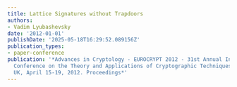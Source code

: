 ```yaml
---
title: Lattice Signatures without Trapdoors
authors:
- Vadim Lyubashevsky
date: '2012-01-01'
publishDate: '2025-05-18T16:29:52.089156Z'
publication_types:
- paper-conference
publication: '*Advances in Cryptology - EUROCRYPT 2012 - 31st Annual International
  Conference on the Theory and Applications of Cryptographic Techniques, Cambridge,
  UK, April 15-19, 2012. Proceedings*'
---
```

